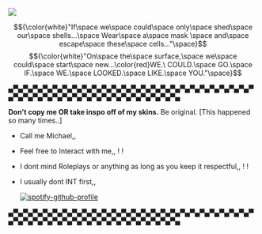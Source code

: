 ![](https://komarev.com/ghpvc/?username=Panic-Manic&&label=Souls+freed&style=for-the-badge&color=5E1515#)

$${\color{white}"If\space we\space could\space only\space shed\space our\space shells...\space Wear\space a\space mask \space and\space escape\space these\space cells..."\space}$$
$${\color{white}"On\space the\space surface,\space we\space could\space start\space new...\color{red}WE.\ COULD.\space GO.\space IF.\space WE.\space LOOKED.\space LIKE.\space YOU."\space}$$


▄▀▄▀▄▀▄▀▄▀▄▀▄▀▄▀▄▀▄▀▄▀▄▀▄▀▄▀▄▀▄▀▄▀▄▀▄▀▄▀▄▀▄▀▄▀▄▀▄▀▄▀▄▀▄▀▄▀▄▀▄▀▄▀▄▀▄▀▄▀▄▀▄▀▄▀▄▀▄▀▄▀▄▀▄

**Don’t copy me OR take inspo off of my skins.** Be original. [This happened so many times..]  


- Call me Michael,,
- Feel free to Interact with me,, ! !
- I dont mind Roleplays or anything as long as you keep it respectful,, ! !
- I usually dont INT first,,

   [![spotify-github-profile](https://spotify-github-profile.kittinanx.com/api/view?uid=31pjv4w3ywdm6phx2qhsdtpj6tbm&cover_image=true&theme=novatorem&show_offline=true&background_color=5E1515&interchange=true&bar_color=5E1515#&bar_color_cover=false)](https://spotify-github-profile.kittinanx.com/api/view?uid=31pjv4w3ywdm6phx2qhsdtpj6tbm&redirect=true)

▄▀▄▀▄▀▄▀▄▀▄▀▄▀▄▀▄▀▄▀▄▀▄▀▄▀▄▀▄▀▄▀▄▀▄▀▄▀▄▀▄▀▄▀▄▀▄▀▄▀▄▀▄▀▄▀▄▀▄▀▄▀▄▀▄▀▄▀▄▀▄▀▄▀▄▀▄▀▄▀▄▀▄▀▄








 







